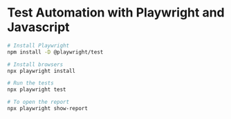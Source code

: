 # Test Automation with Playwright and Javascript

```bash
# Install Playwright
npm install -D @playwright/test

# Install browsers
npx playwright install

# Run the tests
npx playwright test

# To open the report
npx playwright show-report
```
